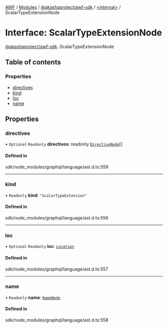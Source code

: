 [AWF](../README.md) / [Modules](../modules.md) / [@akashaproject/awf-sdk](../modules/akashaproject_awf_sdk.md) / [<internal\>](../modules/akashaproject_awf_sdk._internal_.md) / ScalarTypeExtensionNode

# Interface: ScalarTypeExtensionNode

[@akashaproject/awf-sdk](../modules/akashaproject_awf_sdk.md).[<internal>](../modules/akashaproject_awf_sdk._internal_.md).ScalarTypeExtensionNode

## Table of contents

### Properties

- [directives](akashaproject_awf_sdk._internal_.ScalarTypeExtensionNode.md#directives)
- [kind](akashaproject_awf_sdk._internal_.ScalarTypeExtensionNode.md#kind)
- [loc](akashaproject_awf_sdk._internal_.ScalarTypeExtensionNode.md#loc)
- [name](akashaproject_awf_sdk._internal_.ScalarTypeExtensionNode.md#name)

## Properties

### directives

• `Optional` `Readonly` **directives**: readonly [`DirectiveNode`](akashaproject_awf_sdk._internal_.DirectiveNode.md)[]

#### Defined in

sdk/node_modules/graphql/language/ast.d.ts:559

___

### kind

• `Readonly` **kind**: ``"ScalarTypeExtension"``

#### Defined in

sdk/node_modules/graphql/language/ast.d.ts:556

___

### loc

• `Optional` `Readonly` **loc**: [`Location`](../classes/akashaproject_awf_sdk._internal_.Location.md)

#### Defined in

sdk/node_modules/graphql/language/ast.d.ts:557

___

### name

• `Readonly` **name**: [`NameNode`](akashaproject_awf_sdk._internal_.NameNode.md)

#### Defined in

sdk/node_modules/graphql/language/ast.d.ts:558
